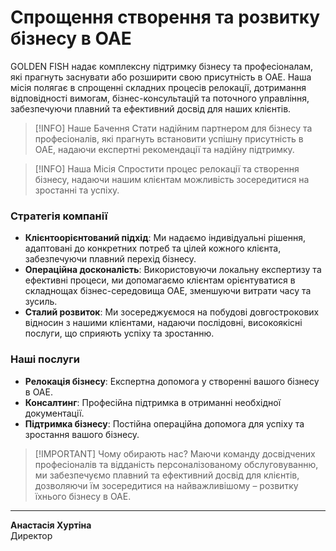 # Спрощення створення та розвитку бізнесу в ОАЕ

GOLDEN FISH надає комплексну підтримку бізнесу та професіоналам, які прагнуть заснувати або розширити свою присутність в ОАЕ. Наша місія полягає в спрощенні складних процесів релокації, дотримання відповідності вимогам, бізнес-консультацій та поточного управління, забезпечуючи плавний та ефективний досвід для наших клієнтів.

> [!INFO] Наше Бачення
> Стати надійним партнером для бізнесу та професіоналів, які прагнуть встановити успішну присутність в ОАЕ, надаючи експертні рекомендації та надійну підтримку.

> [!INFO] Наша Місія
> Спростити процес релокації та створення бізнесу, надаючи нашим клієнтам можливість зосередитися на зростанні та успіху.

### Стратегія компанії

- **Клієнтоорієнтований підхід**: Ми надаємо індивідуальні рішення, адаптовані до конкретних потреб та цілей кожного клієнта, забезпечуючи плавний перехід бізнесу.
- **Операційна досконалість**: Використовуючи локальну експертизу та ефективні процеси, ми допомагаємо клієнтам орієнтуватися в складнощах бізнес-середовища ОАЕ, зменшуючи витрати часу та зусиль.
- **Сталий розвиток**: Ми зосереджуємося на побудові довгострокових відносин з нашими клієнтами, надаючи послідовні, високоякісні послуги, що сприяють успіху та зростанню.

### Наші послуги

- **Релокація бізнесу**: Експертна допомога у створенні вашого бізнесу в ОАЕ.
- **Консалтинг**: Професійна підтримка в отриманні необхідної документації.
- **Підтримка бізнесу**: Постійна операційна допомога для успіху та зростання вашого бізнесу.

> [!IMPORTANT] Чому обирають нас?
> Маючи команду досвідчених професіоналів та відданість персоналізованому обслуговуванню, ми забезпечуємо плавний та ефективний досвід для клієнтів, дозволяючи їм зосередитися на найважливішому – розвитку їхнього бізнесу в ОАЕ.

---

**Анастасія Хуртіна**  
Директор